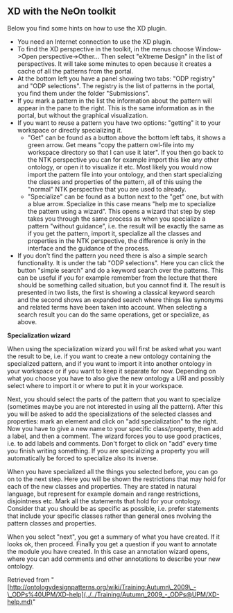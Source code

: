 ##   XD with the NeOn toolkit


Below you find some hints on how to use the XD plugin.



* You need an Internet connection to use the XD plugin.
* To find the XD perspective in the toolkit, in the menus choose Window->Open perspective->Other... Then select "eXtreme Design" in the list of perspectives. It will take some minutes to open because it creates a cache of all the patterns from the portal.
* At the bottom left you have a panel showing two tabs: "ODP registry" and "ODP selections". The registry is the list of patterns in the portal, you find them under the folder "Submissions".
* If you mark a pattern in the list the information about the pattern will appear in the pane to the right. This is the same information as in the portal, but without the graphical visualization.
* If you want to reuse a pattern you have two options: "getting" it to your workspace or directly specializing it.
	+ "Get" can be found as a button above the bottom left tabs, it shows a green arrow. Get means "copy the pattern owl-file into my workspace directory so that I can use it later". If you then go back to the NTK perspective you can for example import this like any other ontology, or open it to visualize it etc. Most likely you would now import the pattern file into your ontology, and then start specializing the classes and properties of the pattern, all of this using the "normal" NTK perspective that you are used to already.
	+ "Specialize" can be found as a button next to the "get" one, but with a blue arrow. Specialize in this case means "help me to specialize the pattern using a wizard". This opens a wizard that step by step takes you through the same process as when you specialize a pattern "without guidance", i.e. the result will be exactly the same as if you get the pattern, import it, specialize all the classes and properties in the NTK perspective, the difference is only in the interface and the guidance of the process.
* If you don't find the pattern you need there is also a simple search functionality. It is under the tab "ODP selections". Here you can click the button "simple search" and do a keyword search over the patterns. This can be useful if you for example remember from the lecture that there should be something called situation, but you cannot find it. The result is presented in two lists, the first is showing a classical keyword search and the second shows an expanded search where things like synonyms and related terms have been taken into account. When selecting a search result you can do the same operations, get or specialize, as above.


  

__Specialization wizard__


When using the specialization wizard you will first be asked what you want the result to be, i.e. if you want to create a new ontology containing the specialized pattern, and if you want to import it into another ontology in your workspace or if you want to keep it separate for now. Depending on what you choose you have to also give the new ontology a URI and possibly select where to import it or where to put it in your workspace. 


Next, you should select the parts of the pattern that you want to specialize (sometimes maybe you are not interested in using all the pattern). After this you will be asked to add the specializations of the selected classes and properties: mark an element and click on "add specialization" to the right. Now you have to give a new name to your specific class/property, then add a label, and then a comment. The wizard forces you to use good practices, i.e. to add labels and comments. Don't forget to click on "add" every time you finish writing something. If you are specializing a property you will automatically be forced to specialize also its inverse. 


When you have specialized all the things you selected before, you can go on to the next step. Here you will be shown the restrictions that may hold for each of the new classes and properties. They are stated in natural language, but represent for example domain and range restrictions, disjointness etc. Mark all the statements that hold for your ontology. Consider that you should be as specific as possible, i.e. prefer statements that include your specific classes rather than general ones nvolving the pattern classes and properties. 


When you select "next", you get a summary of what you have created. If it looks ok, then proceed. Finally you get a question if you want to annotate the module you have created. In this case an annotation wizard opens, where you can add comments and other annotations to describe your new ontology.





Retrieved from "[http://ontologydesignpatterns.org/wiki/Training:Autumn\_2009\_-\_ODPs%40UPM/XD-help](../../Training/Autumn_2009_-_ODPs@UPM/XD-help.md)"